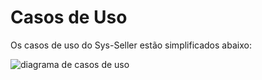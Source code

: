# Casos de Uso 

Os casos de uso do Sys-Seller estão simplificados abaixo:  

![diagrama de casos de uso](https://user-images.githubusercontent.com/19656573/33300165-0bf67a18-d3d6-11e7-89e2-4cba88fb801e.jpg)

